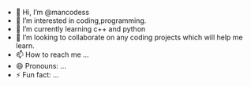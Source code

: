 - 👋 Hi, I’m @mancodess
- 👀 I’m interested in coding,programming.
- 🌱 I’m currently learning c++ and python
- 💞️ I’m looking to collaborate on any coding projects which will help me learn.
- 📫 How to reach me ...
- 😄 Pronouns: ...
- ⚡ Fun fact: ...

<!---
mancodess/mancodess is a ✨ special ✨ repository because its `README.md` (this file) appears on your GitHub profile.
You can click the Preview link to take a look at your changes.
--->
